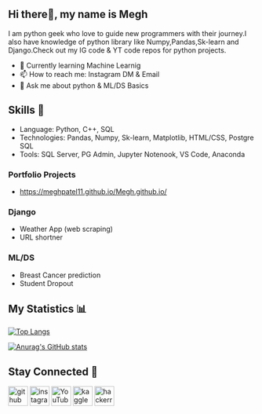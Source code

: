 ## Hi there👋, my name is Megh

I am python geek who love to guide new programmers with their journey.I also have knowledge of python library like Numpy,Pandas,Sk-learn and Django.Check out my IG code & YT code repos for python projects.

- 🌱 Currently learning Machine Learnig 
- 📫 How to reach me: Instagram DM & Email 
- 💬 Ask me about python & ML/DS Basics

## Skills 🤹
- Language: Python, C++, SQL
- Technologies: Pandas, Numpy, Sk-learn, Matplotlib, HTML/CSS, Postgre SQL
- Tools: SQL Server, PG Admin, Jupyter Notenook, VS Code, Anaconda
### Portfolio Projects
- https://meghpatel11.github.io/Megh.github.io/
### Django
- Weather App (web scraping)
- URL shortner
### ML/DS
- Breast Cancer prediction
- Student Dropout

## My Statistics 📊
[![Top Langs](https://github-readme-stats.vercel.app/api/top-langs/?username=Meghpatel11)](https://github.com/anuraghazra/github-readme-stats)

[![Anurag's GitHub stats](https://github-readme-stats.vercel.app/api?username=Meghpatel11)](https://github.com/Meghpatel11/github-readme-stats)

## Stay Connected 🔗
[<img src='https://cdn.jsdelivr.net/npm/simple-icons@3.0.1/icons/github.svg' alt='github' height='40'>](https://github.com/Meghpatel11)    [<img src='https://cdn.jsdelivr.net/npm/simple-icons@3.0.1/icons/instagram.svg' alt='instagram' height='40'>](https://www.instagram.com/_ace.python_/)  [<img src='https://cdn.jsdelivr.net/npm/simple-icons@3.0.1/icons/youtube.svg' alt='YouTube' height='40'>](https://youtube.com/channel/UCskSK0XiJEeQwW_Ghq0Kv-Q)  [<img src='https://cdn.jsdelivr.net/npm/simple-icons@3.0.1/icons/kaggle.svg' alt='kaggle' height='40'>](https://www.kaggle.com/patelmegh)  [<img src='https://cdn.jsdelivr.net/npm/simple-icons@3.0.1/icons/hackerrank.svg' alt='hackerrank' height='40'>](https://www.hackerrank.com/megh922001)  
